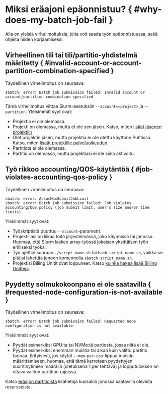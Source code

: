# Miksi eräajoni epäonnistuu? { #why-does-my-batch-job-fail }

Alla on yleisiä virheilmoituksia, joita voit saada työn epäonnistuessa, sekä ohjeita niiden korjaamiseksi.

## Virheellinen tili tai tili/partitio-yhdistelmä määritetty { #invalid-account-or-account-partition-combination-specified }

Täydellinen virheilmoitus on seuraava:

```text
sbatch: error: Batch job submission failed: Invalid account or account/partition combination specified
```

Tämä virheilmoitus viittaa Slurm-asetuksiin `--account=<project>` ja
`--partition`. Yleisimmät syyt ovat:

* Projektia ei ole olemassa.
* Projekti on olemassa, mutta et ole sen jäsen. Katso, miten
  [lisäät jäsenen projektiin](../../accounts/how-to-add-members-to-project.md)
* Olet projektin jäsen, mutta projektia ei ole otettu käyttöön Puhtissa. Katso,
  miten
  [lisäät projektille palveluoikeuden](../../accounts/how-to-add-service-access-for-project.md).
* Partitiota ei ole olemassa.
* Partitio on olemassa, mutta projektiasi ei ole siinä aktivoitu.

## Työ rikkoo accounting/QOS-käytäntöä { #job-violates-accounting-qos-policy }

Täydellinen virheilmoitus on seuraava:

```text
sbatch: error: AssocMaxSubmitJobLimit
sbatch: error: Batch job submission failed: Job violates accounting/QOS policy (job submit limit, user's size and/or time limits)
```

Yleisimmät syyt ovat:

* Työskriptistä puuttuu `--account`-parametri.
* Projektillasi on liikaa töitä järjestelmässä, joko käynnissä tai jonossa.
  Huomaa, että Slurm laskee array-työssä jokaisen yksittäisen työn erilliseksi
  työksi.
* Työ ajettiin suoraan `./script_name.sh` tai `bash script_name.sh`,
  vaikka se pitäisi lähettää jonoon komennolla `sbatch script_name.sh`.
* Projektisi Billing Unitit ovat loppuneet. Katso
  [kuinka hakea lisää Billing Unitteja](../../accounts/how-to-apply-for-billing-units.md).

## Pyydetty solmukokoonpano ei ole saatavilla { #requested-node-configuration-is-not-available }

Täydellinen virheilmoitus on seuraava:

```text
sbatch: error: Batch job submission failed: Requested node configuration is not available
```

Yleisimmät syyt ovat:

* Pyydät esimerkiksi GPU:ta tai NVMe:tä partiosta, jossa niitä ei ole.
* Pyydät esimerkiksi enemmän muistia tai aikaa kuin valittu partitio tarjoaa. Erityisesti, jos
  käytät `--mem-per-cpu`-lippua muistin määrittämiseen, huomaa, että tämä kerrotaan
  pyydettyjen suoritinytimien määrällä (oletuksena 1 per tehtävä) ja lopputuloksen on oltava
  valitun partition rajoissa.

Katso [eräajon partitioista](../../computing/running/batch-job-partitions.md) lisätietoja
kussakin jonossa saatavilla olevista resursseista.